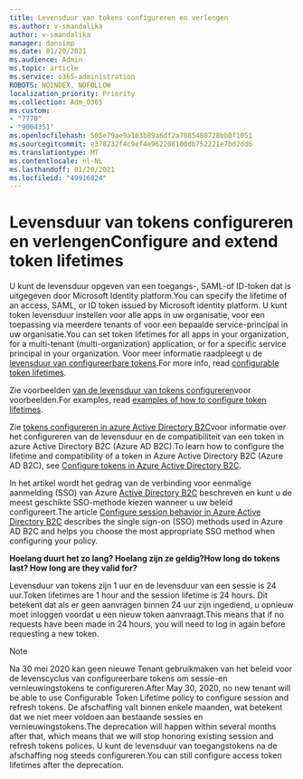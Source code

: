 ```yaml
---
title: Levensduur van tokens configureren en verlengen
ms.author: v-smandalika
author: v-smandalika
manager: dansimp
ms.date: 01/20/2021
ms.audience: Admin
ms.topic: article
ms.service: o365-administration
ROBOTS: NOINDEX, NOFOLLOW
localization_priority: Priority
ms.collection: Adm_O365
ms.custom:
- "7778"
- "9004351"
ms.openlocfilehash: 505e79ae9a163b89a6df2a7085480728bb0f1051
ms.sourcegitcommit: e378232f4c9ef4e962208100db752221e7bd2dd6
ms.translationtype: MT
ms.contentlocale: nl-NL
ms.lasthandoff: 01/20/2021
ms.locfileid: "49916824"
---
```

# <a name="configure-and-extend-token-lifetimes"></a><span data-ttu-id="cf492-102">Levensduur van tokens configureren en verlengen</span><span class="sxs-lookup"><span data-stu-id="cf492-102">Configure and extend token lifetimes</span></span>

<span data-ttu-id="cf492-103">U kunt de levensduur opgeven van een toegangs-, SAML-of ID-token dat is uitgegeven door Microsoft Identity platform.</span><span class="sxs-lookup"><span data-stu-id="cf492-103">You can specify the lifetime of an access, SAML, or ID token issued by Microsoft identity platform.</span></span> <span data-ttu-id="cf492-104">U kunt token levensduur instellen voor alle apps in uw organisatie, voor een toepassing via meerdere tenants of voor een bepaalde service-principal in uw organisatie.</span><span class="sxs-lookup"><span data-stu-id="cf492-104">You can set token lifetimes for all apps in your organization, for a multi-tenant (multi-organization) application, or for a specific service principal in your organization.</span></span> <span data-ttu-id="cf492-105">Voor meer informatie raadpleegt u de [levensduur van configureerbare tokens](https://docs.microsoft.com/azure/active-directory/develop/active-directory-configurable-token-lifetimes).</span><span class="sxs-lookup"><span data-stu-id="cf492-105">For more info, read [configurable token lifetimes](https://docs.microsoft.com/azure/active-directory/develop/active-directory-configurable-token-lifetimes).</span></span>

<span data-ttu-id="cf492-106">Zie voorbeelden [van de levensduur van tokens configureren](https://docs.microsoft.com/azure/active-directory/develop/configure-token-lifetimes)voor voorbeelden.</span><span class="sxs-lookup"><span data-stu-id="cf492-106">For examples, read [examples of how to configure token lifetimes](https://docs.microsoft.com/azure/active-directory/develop/configure-token-lifetimes).</span></span>

<span data-ttu-id="cf492-107">Zie [tokens configureren in azure Active Directory B2C](https://docs.microsoft.com/azure/active-directory-b2c/configure-tokens?pivots=b2c-user-flow)voor informatie over het configureren van de levensduur en de compatibiliteit van een token in azure Active Directory B2C (Azure AD B2C).</span><span class="sxs-lookup"><span data-stu-id="cf492-107">To learn how to configure the lifetime and compatibility of a token in Azure Active Directory B2C (Azure AD B2C), see [Configure tokens in Azure Active Directory B2C](https://docs.microsoft.com/azure/active-directory-b2c/configure-tokens?pivots=b2c-user-flow).</span></span>

<span data-ttu-id="cf492-108">In het artikel wordt het gedrag van de verbinding voor eenmalige aanmelding (SSO) van Azure [Active Directory B2C](https://docs.microsoft.com/azure/active-directory-b2c/session-behavior?pivots=b2c-user-flow) beschreven en kunt u de meest geschikte SSO-methode kiezen wanneer u uw beleid configureert.</span><span class="sxs-lookup"><span data-stu-id="cf492-108">The article [Configure session behavior in Azure Active Directory B2C](https://docs.microsoft.com/azure/active-directory-b2c/session-behavior?pivots=b2c-user-flow) describes the single sign-on (SSO) methods used in Azure AD B2C and helps you choose the most appropriate SSO method when configuring your policy.</span></span>

<span data-ttu-id="cf492-109">**Hoelang duurt het zo lang? Hoelang zijn ze geldig?**</span><span class="sxs-lookup"><span data-stu-id="cf492-109">**How long do tokens last? How long are they valid for?**</span></span>

<span data-ttu-id="cf492-110">Levensduur van tokens zijn 1 uur en de levensduur van een sessie is 24 uur.</span><span class="sxs-lookup"><span data-stu-id="cf492-110">Token lifetimes are 1 hour and the session lifetime is 24 hours.</span></span> <span data-ttu-id="cf492-111">Dit betekent dat als er geen aanvragen binnen 24 uur zijn ingediend, u opnieuw moet inloggen voordat u een nieuw token aanvraagt.</span><span class="sxs-lookup"><span data-stu-id="cf492-111">This means that if no requests have been made in 24 hours, you will need to log in again before requesting a new token.</span></span>

> [!NOTE]
> <span data-ttu-id="cf492-112">Na 30 mei 2020 kan geen nieuwe Tenant gebruikmaken van het beleid voor de levenscyclus van configureerbare tokens om sessie-en vernieuwingstokens te configureren.</span><span class="sxs-lookup"><span data-stu-id="cf492-112">After May 30, 2020, no new tenant will be able to use Configurable Token Lifetime policy to configure session and refresh tokens.</span></span> <span data-ttu-id="cf492-113">De afschaffing valt binnen enkele maanden, wat betekent dat we niet meer voldoen aan bestaande sessies en vernieuwingstokens.</span><span class="sxs-lookup"><span data-stu-id="cf492-113">The deprecation will happen within several months after that, which means that we will stop honoring existing session and refresh tokens polices.</span></span> <span data-ttu-id="cf492-114">U kunt de levensduur van toegangstokens na de afschaffing nog steeds configureren.</span><span class="sxs-lookup"><span data-stu-id="cf492-114">You can still configure access token lifetimes after the deprecation.</span></span>






